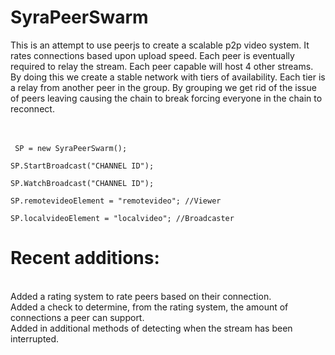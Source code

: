 <h1>SyraPeerSwarm</h1>
This is an attempt to use peerjs to create a scalable p2p video system. It rates connections based upon upload speed. Each peer is eventually required to relay the stream. Each peer capable will host 4 other streams. By doing this we create a stable network with tiers of availability. Each tier is a relay from another peer in the group. By grouping we get rid of the issue of peers leaving causing the chain to break forcing everyone in the chain to reconnect.

<br/><br/>
<code>
SP = new SyraPeerSwarm();
</code><br/>
<code>
SP.StartBroadcast("CHANNEL ID");
</code><br/>
<code>
SP.WatchBroadcast("CHANNEL ID");
</code><br/>
<code>
SP.remotevideoElement = "remotevideo"; //Viewer
</code></br>
<code>
SP.localvideoElement = "localvideo"; //Broadcaster
</code>


<h1>Recent additions:</h1><br/>
Added a rating system to rate peers based on their connection.<br/>
Added a check to determine, from the rating system, the amount of connections a peer can support.<br/>
Added in additional methods of detecting when the stream has been interrupted.<br/>
